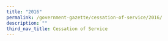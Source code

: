 ```yaml
---
title: "2016"
permalink: /government-gazette/cessation-of-service/2016/
description: ""
third_nav_title: Cessation of Service
---
```

